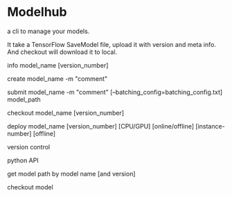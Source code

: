 # Modelhub 
a cli to manage your models.

It take a TensorFlow SaveModel file, upload it with version and meta info. And checkout will download it to local.


info model_name [version_number]

create model_name -m "comment"

submit model_name -m "comment" [–batching_config=batching_config.txt] model_path

checkout model_name [version_number]

deploy model_name [version_number] [CPU/GPU] [online/offline] [instance-number] [offline]

version control 

python API

get model path by model name [and version]

checkout model

